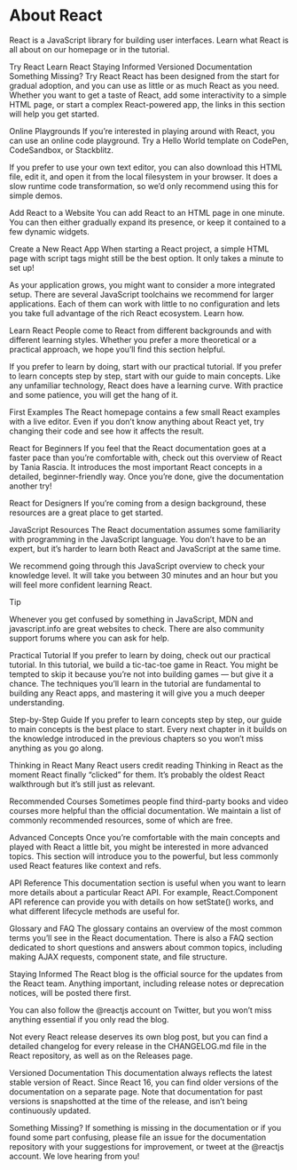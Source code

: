 # About React

React is a JavaScript library for building user interfaces. Learn what React is all about on our homepage or in the tutorial.

Try React
Learn React
Staying Informed
Versioned Documentation
Something Missing?
Try React
React has been designed from the start for gradual adoption, and you can use as little or as much React as you need. Whether you want to get a taste of React, add some interactivity to a simple HTML page, or start a complex React-powered app, the links in this section will help you get started.

Online Playgrounds
If you’re interested in playing around with React, you can use an online code playground. Try a Hello World template on CodePen, CodeSandbox, or Stackblitz.

If you prefer to use your own text editor, you can also download this HTML file, edit it, and open it from the local filesystem in your browser. It does a slow runtime code transformation, so we’d only recommend using this for simple demos.

Add React to a Website
You can add React to an HTML page in one minute. You can then either gradually expand its presence, or keep it contained to a few dynamic widgets.

Create a New React App
When starting a React project, a simple HTML page with script tags might still be the best option. It only takes a minute to set up!

As your application grows, you might want to consider a more integrated setup. There are several JavaScript toolchains we recommend for larger applications. Each of them can work with little to no configuration and lets you take full advantage of the rich React ecosystem. Learn how.

Learn React
People come to React from different backgrounds and with different learning styles. Whether you prefer a more theoretical or a practical approach, we hope you’ll find this section helpful.

If you prefer to learn by doing, start with our practical tutorial.
If you prefer to learn concepts step by step, start with our guide to main concepts.
Like any unfamiliar technology, React does have a learning curve. With practice and some patience, you will get the hang of it.

First Examples
The React homepage contains a few small React examples with a live editor. Even if you don’t know anything about React yet, try changing their code and see how it affects the result.

React for Beginners
If you feel that the React documentation goes at a faster pace than you’re comfortable with, check out this overview of React by Tania Rascia. It introduces the most important React concepts in a detailed, beginner-friendly way. Once you’re done, give the documentation another try!

React for Designers
If you’re coming from a design background, these resources are a great place to get started.

JavaScript Resources
The React documentation assumes some familiarity with programming in the JavaScript language. You don’t have to be an expert, but it’s harder to learn both React and JavaScript at the same time.

We recommend going through this JavaScript overview to check your knowledge level. It will take you between 30 minutes and an hour but you will feel more confident learning React.

Tip

Whenever you get confused by something in JavaScript, MDN and javascript.info are great websites to check. There are also community support forums where you can ask for help.

Practical Tutorial
If you prefer to learn by doing, check out our practical tutorial. In this tutorial, we build a tic-tac-toe game in React. You might be tempted to skip it because you’re not into building games — but give it a chance. The techniques you’ll learn in the tutorial are fundamental to building any React apps, and mastering it will give you a much deeper understanding.

Step-by-Step Guide
If you prefer to learn concepts step by step, our guide to main concepts is the best place to start. Every next chapter in it builds on the knowledge introduced in the previous chapters so you won’t miss anything as you go along.

Thinking in React
Many React users credit reading Thinking in React as the moment React finally “clicked” for them. It’s probably the oldest React walkthrough but it’s still just as relevant.

Recommended Courses
Sometimes people find third-party books and video courses more helpful than the official documentation. We maintain a list of commonly recommended resources, some of which are free.

Advanced Concepts
Once you’re comfortable with the main concepts and played with React a little bit, you might be interested in more advanced topics. This section will introduce you to the powerful, but less commonly used React features like context and refs.

API Reference
This documentation section is useful when you want to learn more details about a particular React API. For example, React.Component API reference can provide you with details on how setState() works, and what different lifecycle methods are useful for.

Glossary and FAQ
The glossary contains an overview of the most common terms you’ll see in the React documentation. There is also a FAQ section dedicated to short questions and answers about common topics, including making AJAX requests, component state, and file structure.

Staying Informed
The React blog is the official source for the updates from the React team. Anything important, including release notes or deprecation notices, will be posted there first.

You can also follow the @reactjs account on Twitter, but you won’t miss anything essential if you only read the blog.

Not every React release deserves its own blog post, but you can find a detailed changelog for every release in the CHANGELOG.md file in the React repository, as well as on the Releases page.

Versioned Documentation
This documentation always reflects the latest stable version of React. Since React 16, you can find older versions of the documentation on a separate page. Note that documentation for past versions is snapshotted at the time of the release, and isn’t being continuously updated.

Something Missing?
If something is missing in the documentation or if you found some part confusing, please file an issue for the documentation repository with your suggestions for improvement, or tweet at the @reactjs account. We love hearing from you!
